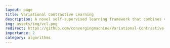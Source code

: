 ```yaml
---
layout: page
title: Variational Contrastive Learning
description: A novel self-supervised learning framework that combines variational methods with contrastive learning to tackle complex classification pretraining tasks. This innovative approach leverages beta-divergence and variational principles to create robust semantic representations, particularly effective for face understanding tasks.
img: assets/img/vcl.png
redirect: https://github.com/convergingmachine/Variational-Contrastive-Learning
importance: 2
category: algorithms
---
```


